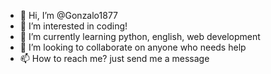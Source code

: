 - 👋 Hi, I’m @Gonzalo1877
- 👀 I’m interested in coding!
- 🌱 I’m currently learning python, english, web development
- 💞️ I’m looking to collaborate on anyone who needs help
- 📫 How to reach me? just send me a message

<!---
Gonzalo1877/Gonzalo1877 is a ✨ special ✨ repository because its `README.md` (this file) appears on your GitHub profile.
You can click the Preview link to take a look at your changes.
--->
